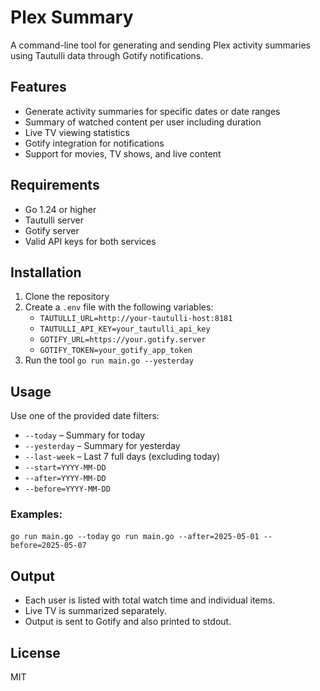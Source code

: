 # Plex Summary

A command-line tool for generating and sending Plex activity summaries using Tautulli data through
Gotify notifications.

## Features

- Generate activity summaries for specific dates or date ranges
- Summary of watched content per user including duration
- Live TV viewing statistics
- Gotify integration for notifications
- Support for movies, TV shows, and live content

## Requirements

- Go 1.24 or higher
- Tautulli server
- Gotify server
- Valid API keys for both services

## Installation

1. Clone the repository
2. Create a `.env` file with the following variables:
   - `TAUTULLI_URL=http://your-tautulli-host:8181`
   - `TAUTULLI_API_KEY=your_tautulli_api_key`
   - `GOTIFY_URL=https://your.gotify.server`
   - `GOTIFY_TOKEN=your_gotify_app_token`
3. Run the tool
   `go run main.go --yesterday`

## Usage
Use one of the provided date filters:

- `--today` – Summary for today
- `--yesterday` – Summary for yesterday
- `--last-week` – Last 7 full days (excluding today)
- `--start=YYYY-MM-DD`
- `--after=YYYY-MM-DD`
- `--before=YYYY-MM-DD`

### Examples:
`go run main.go --today`
`go run main.go --after=2025-05-01 --before=2025-05-07`

## Output
- Each user is listed with total watch time and individual items.
- Live TV is summarized separately.
- Output is sent to Gotify and also printed to stdout.

## License
MIT

